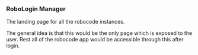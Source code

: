### RoboLogin Manager

The landing page for all the robocode instances. 

The general idea is that this would be the only page which is exposed to the user.
Rest all of the robocode app would be accessible through this after login. 